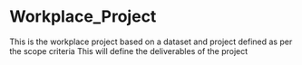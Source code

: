 # Workplace_Project
This is the workplace project based on a dataset and project defined as per the scope criteria
This will define the deliverables of the project
